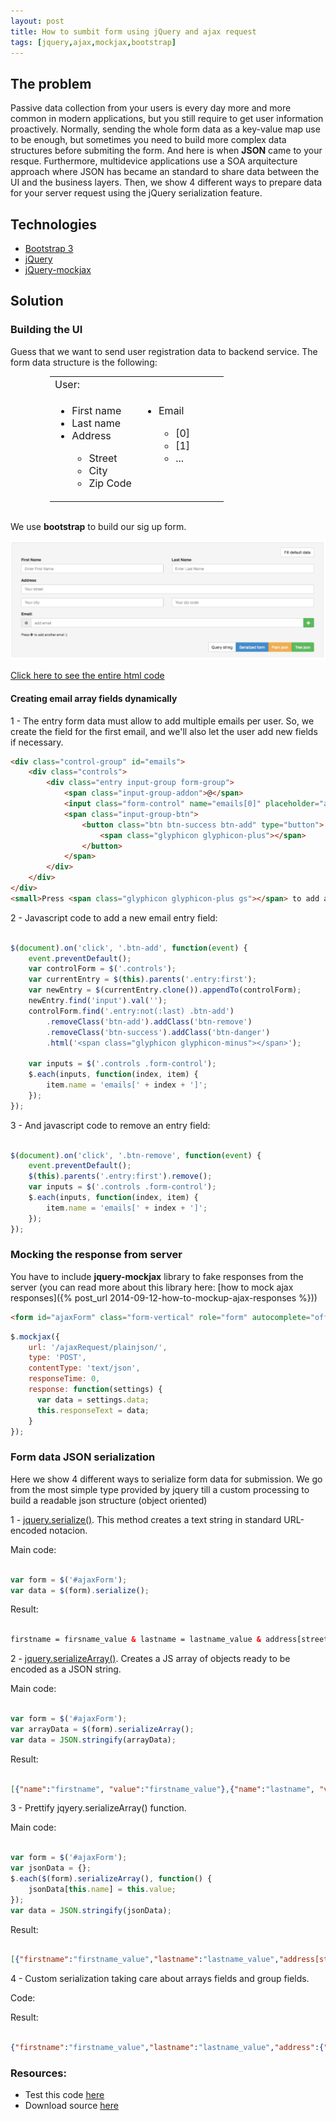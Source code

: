 ```yaml
---
layout: post
title: How to sumbit form using jQuery and ajax request
tags: [jquery,ajax,mockjax,bootstrap]
---
```


## The problem

Passive data collection from your users is every day more and more common in modern applications, but you still require to get user information proactively. Normally, sending the whole form data as a key-value map use to be enough, but sometimes you need to build more complex data structures before submiting the form. And here is when **JSON** came to your resque. Furthermore, multidevice applications use a SOA arquitecture approach where JSON has became an standard to share data between the UI and the business layers. Then, we show 4 different ways to prepare data for your server request using the jQuery serialization feature.

## Technologies
+ [Bootstrap 3](http://getbootstrap.com/)
+ [jQuery](http://jquery.com/)
+ [jQuery-mockjax](https://github.com/appendto/jquery-mockjax)


## Solution

### Building the UI

Guess that we want to send user registration data to backend service. The form data structure is the following:

<table style="position: relative; width: 75%; margin: 0 auto; font-size: 16px;">
	<tr>
		<td colspan="2">
			User:
		</td>
	</tr>
	<tr>
		<td width="50%" style="border: none;">
			<ul>
				<li>First name</li>
				<li>Last name</li>
				<li>Address</li>
				<ul>
					<li>Street</li>
					<li>City</li>
					<li>Zip Code</li>
				</ul>
			</ul>
		</td>
		<td style="width: 50%; height: 100%; border: none; position: absolute">
			<ul>
				<li>Email</li>
				<ul>
					<li>[0]</li>
					<li>[1]</li>
					<li>...</li>
				</ul>
			</ul>
		</td>
	<tr>
</table>
<br>

We use **bootstrap** to build our sig up form.

<img src="/assets/img/2014-09-10_form_bootstrap3.png"/>

<a href="https://github.com/miguelmaquieira/blog-examples/blob/master/how-to-send-form-as-json-using-ajax-request/index.html" target="_blank">Click here to see the entire html code</a>

#### Creating **email** array fields dynamically

1 - The entry form data must allow to add multiple emails per user. So, we create the field for the first email, and we'll also let the user add new fields if necessary.

```html
<div class="control-group" id="emails">
	<div class="controls">
		<div class="entry input-group form-group">
			<span class="input-group-addon">@</span>
			<input class="form-control" name="emails[0]" placeholder="add email" type="text">
			<span class="input-group-btn">
				<button class="btn btn-success btn-add" type="button">
					<span class="glyphicon glyphicon-plus"></span>
				</button>
			</span>
		</div>
	</div>
</div>
<small>Press <span class="glyphicon glyphicon-plus gs"></span> to add another email :)</small>
```

2 - Javascript code to add a new email entry field:

``` javascript
	
$(document).on('click', '.btn-add', function(event) {
	event.preventDefault();
	var controlForm = $('.controls');
	var currentEntry = $(this).parents('.entry:first');
	var newEntry = $(currentEntry.clone()).appendTo(controlForm);
	newEntry.find('input').val('');
	controlForm.find('.entry:not(:last) .btn-add')
        .removeClass('btn-add').addClass('btn-remove')
        .removeClass('btn-success').addClass('btn-danger')
        .html('<span class="glyphicon glyphicon-minus"></span>');
        
	var inputs = $('.controls .form-control');
	$.each(inputs, function(index, item) {
  		item.name = 'emails[' + index + ']';
	});
});
```
3 - And javascript code to remove an entry field:

``` javascript

$(document).on('click', '.btn-remove', function(event) {
	event.preventDefault();
	$(this).parents('.entry:first').remove();
	var inputs = $('.controls .form-control');
	$.each(inputs, function(index, item) {
		item.name = 'emails[' + index + ']';
	});
}); 
```
### Mocking the response from server

You have to include **jquery-mockjax** library to fake responses from the server (you can read more about this library here: [how to mock ajax responses]({% post_url 2014-09-12-how-to-mockup-ajax-responses %}))

``` html
<form id="ajaxForm" class="form-vertical" role="form" autocomplete="off" method="POST" action="/ajaxRequest/">

```

``` javascript
$.mockjax({
	url: '/ajaxRequest/plainjson/',
    type: 'POST',
    contentType: 'text/json',
    responseTime: 0,
    response: function(settings) {
      var data = settings.data;
      this.responseText = data;
    }
});  
```

### Form data JSON serialization

Here we show 4 different ways to serialize form data for submission. We go from the most simple type provided by jquery till a custom processing to build a readable json structure (object oriented)

1 - [jquery.serialize()](http://api.jquery.com/serialize). This method creates a text string in standard URL-encoded notacion.

Main code:

``` javascript

var form = $('#ajaxForm');
var data = $(form).serialize();

```
Result:

``` html

firstname = firsname_value & lastname = lastname_value & address[street] = street_value & address[city] = city_value & address[zip] = zip_value & emails[0] = email0_value & emails[1] = email1_value

```

2 - [jquery.serializeArray()](http://api.jquery.com/serializeArray). Creates a JS array of objects ready to be encoded as a JSON string. 

Main code:

``` javascript

var form = $('#ajaxForm');
var arrayData = $(form).serializeArray();
var data = JSON.stringify(arrayData);

```
Result:

``` json

[{"name":"firstname", "value":"firstname_value"},{"name":"lastname", "value":"lastname_value"}, {"name":"address[street]","value":"street_value"},{"name":"address[city]","value":"city_value"}, {"name":"address[zip]","value":"zip_value"},{"name":"emails[0]","value":"email0_value"}, {"name":"emails[1]","value":"email1_value"}]

```

3 - Prettify jqyery.serializeArray() function. 

Main code:

``` javascript

var form = $('#ajaxForm');
var jsonData = {};
$.each($(form).serializeArray(), function() {
	jsonData[this.name] = this.value;
});
var data = JSON.stringify(jsonData);

```
Result:

``` json

[{"firstname":"firstname_value","lastname":"lastname_value","address[street]":"street","address[city]":"street_value","address[zip]":"zip_value","emails[0]":"email0_value","emails[1]":"email1_value"}]

````

4 - Custom serialization taking care about arrays fields and group fields.

Code:

<script src="https://gist.github.com/miguelmaquieira/4419d5a67e825c6c01cc.js"></script>

Result:

``` json

{"firstname":"firstname_value","lastname":"lastname_value","address":{"street":"street_value","city":"city_value","zip":"zip_value"},"emails":["email0_value", "email1_value"]}

````

### Resources:

<ul>
	<li>
		Test this code <a href="http://embed.plnkr.co/laHpfo/preview" target="_blank">here</a>
	</li>
	<li>
		Download source <a href="https://github.com/miguelmaquieira/blog-examples/tree/master/how-to-send-form-as-json-using-ajax-request" target="_blank">here</a>
	</li>
</ul>